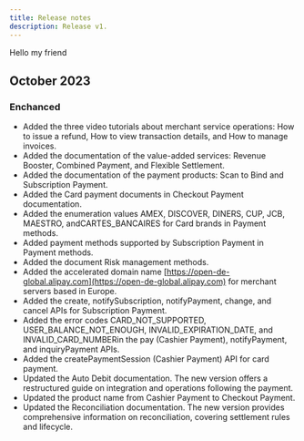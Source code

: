 ```yaml
---
title: Release notes
description: Release v1.
---
```


Hello my friend

## October 2023

### Enchanced

- Added the three video tutorials about merchant service operations: How to issue a refund, How to view transaction details, and How to manage invoices.
- Added the documentation of the value-added services: Revenue Booster, Combined Payment, and Flexible Settlement.
- Added the documentation of the payment products: Scan to Bind and Subscription Payment.
- Added the Card payment documents in Checkout Payment documentation.
- Added the enumeration values AMEX, DISCOVER, DINERS, CUP, JCB, MAESTRO, andCARTES_BANCAIRES for Card brands in Payment methods.
- Added payment methods supported by Subscription Payment in Payment methods.
- Added the document Risk management methods.
- Added the accelerated domain name [https://open-de-global.alipay.com](https://open-de-global.alipay.com) for merchant servers based in Europe.
- Added the create, notifySubscription, notifyPayment, change, and cancel APIs for Subscription Payment.
- Added the error codes CARD_NOT_SUPPORTED, USER_BALANCE_NOT_ENOUGH, INVALID_EXPIRATION_DATE, and INVALID_CARD_NUMBERin the pay (Cashier Payment), notifyPayment, and inquiryPayment APIs.
- Added the createPaymentSession (Cashier Payment) API for card payment.
- Updated the Auto Debit documentation. The new version offers a restructured guide on integration and operations following the payment.
- Updated the product name from Cashier Payment to Checkout Payment.
- Updated the Reconciliation documentation. The new version provides comprehensive information on reconciliation, covering settlement rules and lifecycle.
